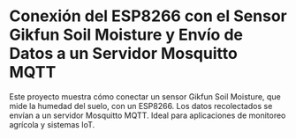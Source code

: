 # Conexión del ESP8266 con el Sensor Gikfun Soil Moisture y Envío de Datos a un Servidor Mosquitto MQTT
Este proyecto muestra cómo conectar un sensor Gikfun Soil Moisture, que mide la humedad del suelo, con un ESP8266. Los datos recolectados se envían a un servidor Mosquitto MQTT. Ideal para aplicaciones de monitoreo agrícola y sistemas IoT.
